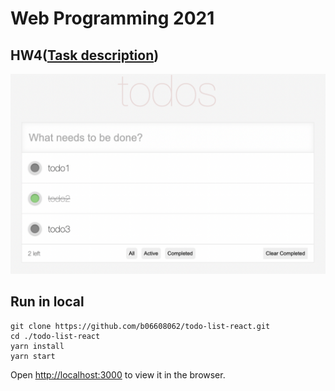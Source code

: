 # Web Programming 2021

## HW4([Task description](https://github.com/b06608062/todo-list-react/blob/master/hw4.pdf))
![This is an image](https://github.com/b06608062/todo-list-react/blob/master/demo_image/截圖%202022-03-25%20下午2.41.47.png)

## Run in local
```
git clone https://github.com/b06608062/todo-list-react.git
cd ./todo-list-react
yarn install
yarn start
```
Open [http://localhost:3000](http://localhost:3000) to view it in the browser.
